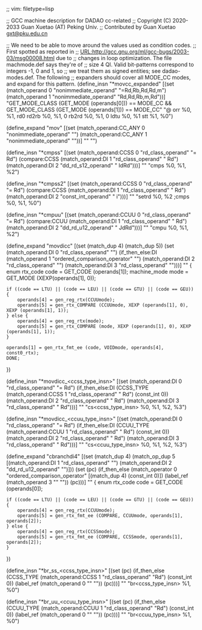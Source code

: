 ;; vim: filetype=lisp

;; GCC machine description for DADAO cc-related
;; Copyright (C) 2020-2033 Guan Xuetao (AT) Peking Univ.
;; Contributed by Guan Xuetao <gxt@pku.edu.cn>

;; We need to be able to move around the values used as condition codes.
;; First spotted as reported in
;; <URL:http://gcc.gnu.org/ml/gcc-bugs/2003-03/msg00008.html> due to
;; changes in loop optimization.  The file machmode.def says they're of
;; size 4 QI.  Valid bit-patterns correspond to integers -1, 0 and 1, so
;; we treat them as signed entities; see dadao-modes.def.  The following
;; expanders should cover all MODE_CC modes, and expand for this pattern.
(define_insn "*movcc_expanded"
  [(set (match_operand 0 "nonimmediate_operand" "=Rd,Rb,Rd,Rd,m")
	(match_operand 1 "nonimmediate_operand"  "Rd,Rd,Rb,m,Rd"))]
	"GET_MODE_CLASS (GET_MODE (operands[0])) == MODE_CC
		&& GET_MODE_CLASS (GET_MODE (operands[1])) == MODE_CC"
	"@
	orr	%0, %1, rd0
	rd2rb	%0, %1, 0
	rb2rd	%0, %1, 0
	ldtu	%0, %1
	stt	%1, %0")

(define_expand "mov<mode>"
  [(set (match_operand:CC_ANY 0 "nonimmediate_operand" "")
	(match_operand:CC_ANY 1 "nonimmediate_operand" ""))]
	""
	"")

(define_insn "*cmpss"
  [(set           (match_operand:CCSS 0 "rd_class_operand"  "=   Rd")
    (compare:CCSS (match_operand:DI   1 "rd_class_operand"  "    Rd")
                  (match_operand:DI   2 "dd_rd_s12_operand" "  IdRd")))]
	""
	"cmps	%0, %1, %2")

(define_insn "*cmpss2"
  [(set           (match_operand:CCSS 0 "rd_class_operand"  "= Rd")
    (compare:CCSS (match_operand:DI   1 "rd_class_operand"  "  Rd")
                  (match_operand:DI   2 "const_int_operand" "   i")))]
	""
	"setrd	%0, %2	\;cmps	%0, %1, %0")

(define_insn "*cmpuu"
  [(set           (match_operand:CCUU 0 "rd_class_operand"  "=   Rd")
    (compare:CCUU (match_operand:DI   1 "rd_class_operand"  "    Rd")
                  (match_operand:DI   2 "dd_rd_u12_operand" "  JdRd")))]
	""
	"cmpu	%0, %1, %2")

(define_expand "movdicc"
  [(set (match_dup 4) (match_dup 5))
   (set              (match_operand:DI 0 "rd_class_operand" "")
    (if_then_else:DI (match_operand    1 "ordered_comparison_operator" "")
                     (match_operand:DI 2 "rd_class_operand" "")
                     (match_operand:DI 3 "rd_class_operand" "")))]
	""
{
	enum rtx_code code = GET_CODE (operands[1]);
	machine_mode mode = GET_MODE (XEXP(operands[1], 0));

	if ((code == LTU) || (code == LEU) || (code == GTU) || (code == GEU)) {
		operands[4] = gen_reg_rtx(CCUUmode);
		operands[5] = gen_rtx_COMPARE (CCUUmode, XEXP (operands[1], 0), XEXP (operands[1], 1));
	} else {
		operands[4] = gen_reg_rtx(mode);
		operands[5] = gen_rtx_COMPARE (mode, XEXP (operands[1], 0), XEXP (operands[1], 1));
	}

	operands[1] = gen_rtx_fmt_ee (code, VOIDmode, operands[4], const0_rtx);
	DONE;
})

(define_insn "*movdicc_<ccss_type_insn>"
  [(set (match_operand:DI            0 "rd_class_operand" "= Rd")
    (if_then_else:DI
      (CCSS_TYPE (match_operand:CCSS 1 "rd_class_operand" "  Rd") (const_int 0))
      (match_operand:DI              2 "rd_class_operand" "  Rd")
      (match_operand:DI              3 "rd_class_operand" "  Rd")))]
	""
	"cs<ccss_type_insn>	%0, %1, %2, %3")

(define_insn "*movdicc_<ccuu_type_insn>"
  [(set (match_operand:DI            0 "rd_class_operand" "= Rd")
    (if_then_else:DI
      (CCUU_TYPE (match_operand:CCUU 1 "rd_class_operand" "  Rd") (const_int 0))
      (match_operand:DI              2 "rd_class_operand" "  Rd")
      (match_operand:DI              3 "rd_class_operand" "  Rd")))]
	""
	"cs<ccuu_type_insn>	%0, %1, %2, %3")

(define_expand "cbranchdi4"
  [(set (match_dup 4)
        (match_op_dup 5 [(match_operand:DI 1 "rd_class_operand" "")
                         (match_operand:DI 2 "dd_rd_u12_operand" "")]))
   (set (pc)
     (if_then_else (match_operator 0 "ordered_comparison_operator" [(match_dup 4) (const_int 0)])
                   (label_ref (match_operand 3 "" ""))
                   (pc)))]
	""
{
	enum rtx_code code = GET_CODE (operands[0]);

	if ((code == LTU) || (code == LEU) || (code == GTU) || (code == GEU)) {
		operands[4] = gen_reg_rtx(CCUUmode);
		operands[5] = gen_rtx_fmt_ee (COMPARE, CCUUmode, operands[1], operands[2]);
	} else {
		operands[4] = gen_reg_rtx(CCSSmode);
		operands[5] = gen_rtx_fmt_ee (COMPARE, CCSSmode, operands[1], operands[2]);
	}
})

(define_insn "*br_ss_<ccss_type_insn>"
  [(set (pc)
    (if_then_else
      (CCSS_TYPE (match_operand:CCSS 1 "rd_class_operand" "Rd") (const_int 0))
      (label_ref (match_operand 0 "" ""))
      (pc)))]
	""
	"br<ccss_type_insn>	%1, %0")

(define_insn "*br_uu_<ccuu_type_insn>"
  [(set (pc)
    (if_then_else
      (CCUU_TYPE (match_operand:CCUU 1 "rd_class_operand" "Rd") (const_int 0))
      (label_ref (match_operand 0 "" ""))
      (pc)))]
	""
	"br<ccuu_type_insn>	%1, %0")
